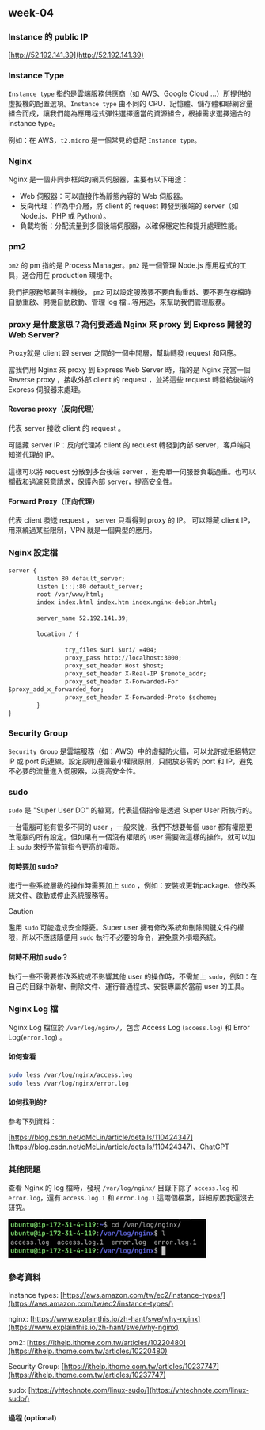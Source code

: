 ## week-04
### Instance 的 public IP
[http://52.192.141.39](http://52.192.141.39)
### Instance Type
`Instance type` 指的是雲端服務供應商（如 AWS、Google Cloud …）所提供的虛擬機的配置選項。`Instance type` 由不同的 CPU、記憶體、儲存體和聯網容量組合而成，讓我們能為應用程式彈性選擇適當的資源組合，根據需求選擇適合的 instance type。

例如：在 AWS，`t2.micro` 是一個常見的低配 `Instance type`。
### Nginx
Nginx 是一個非同步框架的網頁伺服器，主要有以下用途：
- Web 伺服器：可以直接作為靜態內容的 Web 伺服器。
- 反向代理：作為中介層，將 client 的 request 轉發到後端的 server（如 Node.js、PHP 或 Python）。
- 負載均衡：分配流量到多個後端伺服器，以確保穩定性和提升處理性能。
### pm2 
`pm2` 的 pm 指的是 Process Manager。`pm2` 是一個管理 Node.js 應用程式的工具，適合用在 production 環境中。

我們把服務部署到主機後， `pm2` 可以設定服務要不要自動重啟、要不要在存檔時自動重啟、開機自動啟動、管理 log 檔…等用途，來幫助我們管理服務。

### proxy 是什麼意思？為何要透過 Nginx 來 proxy 到 Express 開發的 Web Server?
Proxy就是 client 跟 server 之間的一個中間層，幫助轉發 request 和回應。

當我們用 Nginx 來 proxy 到 Express Web Server 時，指的是 Nginx 充當一個 Reverse proxy ，接收外部 client 的 request ，並將這些 request 轉發給後端的 Express 伺服器來處理。

#### Reverse proxy（反向代理）
代表 server 接收 client 的 request 。

可隱藏 server IP：反向代理將 client 的 request 轉發到內部 server，客戶端只知道代理的 IP。

這樣可以將 request 分散到多台後端 server ，避免單一伺服器負載過重。也可以攔截和過濾惡意請求，保護內部 server，提高安全性。

#### Forward Proxy（正向代理） 
代表 client 發送 request ， server 只看得到 proxy 的 IP。
可以隱藏 client IP，用來繞過某些限制，VPN 就是一個典型的應用。
### Nginx 設定檔
```nginx
server {
        listen 80 default_server;
        listen [::]:80 default_server;
        root /var/www/html;
        index index.html index.htm index.nginx-debian.html;

        server_name 52.192.141.39;

        location / {
                
                try_files $uri $uri/ =404;
                proxy_pass http://localhost:3000;
                proxy_set_header Host $host;
                proxy_set_header X-Real-IP $remote_addr;
                proxy_set_header X-Forwarded-For $proxy_add_x_forwarded_for;
                proxy_set_header X-Forwarded-Proto $scheme;
        }
}

```
### Security Group
`Security Group` 是雲端服務（如：AWS）中的虛擬防火牆，可以允許或拒絕特定 IP 或 port 的連線。設定原則遵循最小權限原則，只開放必需的 port 和 IP，避免不必要的流量進入伺服器，以提高安全性。
### sudo
`sudo` 是 "Super User DO" 的縮寫，代表這個指令是透過 Super User 所執行的。

一台電腦可能有很多不同的 user ，一般來說，我們不想要每個 user 都有權限更改電腦的所有設定。但如果有一個沒有權限的 user 需要做這樣的操作，就可以加上 `sudo` 來授予當前指令更高的權限。

#### 何時要加 sudo?  
進行一些系統層級的操作時需要加上 `sudo` ，例如：安裝或更新package、修改系統文件、啟動或停止系統服務等。
> [!CAUTION]
> 濫用 `sudo` 可能造成安全隱憂。Super user 擁有修改系統和刪除關鍵文件的權限，所以不應該隨便用 `sudo` 執行不必要的命令，避免意外損壞系統。
#### 何時不用加 sudo？
執行一些不需要修改系統或不影響其他 user 的操作時，不需加上 `sudo`，例如：在自己的目錄中新增、刪除文件、運行普通程式、安裝專屬於當前 user 的工具。

### Nginx Log 檔
Nginx Log 檔位於 `/var/log/nginx/`，包含 Access Log (`access.log`) 和 Error Log(`error.log`) 。
#### 如何查看
```bash
sudo less /var/log/nginx/access.log 
sudo less /var/log/nginx/error.log 
```
#### 如何找到的?
參考下列資料：

[https://blog.csdn.net/oMcLin/article/details/110424347](https://blog.csdn.net/oMcLin/article/details/110424347)、ChatGPT

### 其他問題

查看 Nginx 的 log 檔時，發現 `/var/log/nginx/` 目錄下除了 `access.log` 和 `error.log`，還有 `access.log.1` 和 `error.log.1` 這兩個檔案，詳細原因我還沒去研究。

<img src="./assets/nginx_log.png" width=400px>

### 參考資料
Instance types: [https://aws.amazon.com/tw/ec2/instance-types/](https://aws.amazon.com/tw/ec2/instance-types/)

nginx: [https://www.explainthis.io/zh-hant/swe/why-nginx](https://www.explainthis.io/zh-hant/swe/why-nginx)

pm2: [https://ithelp.ithome.com.tw/articles/10220480](https://ithelp.ithome.com.tw/articles/10220480)

Security Group: [https://ithelp.ithome.com.tw/articles/10237747](https://ithelp.ithome.com.tw/articles/10237747)

sudo:
[https://yhtechnote.com/linux-sudo/](https://yhtechnote.com/linux-sudo/)

#### 過程 (optional)